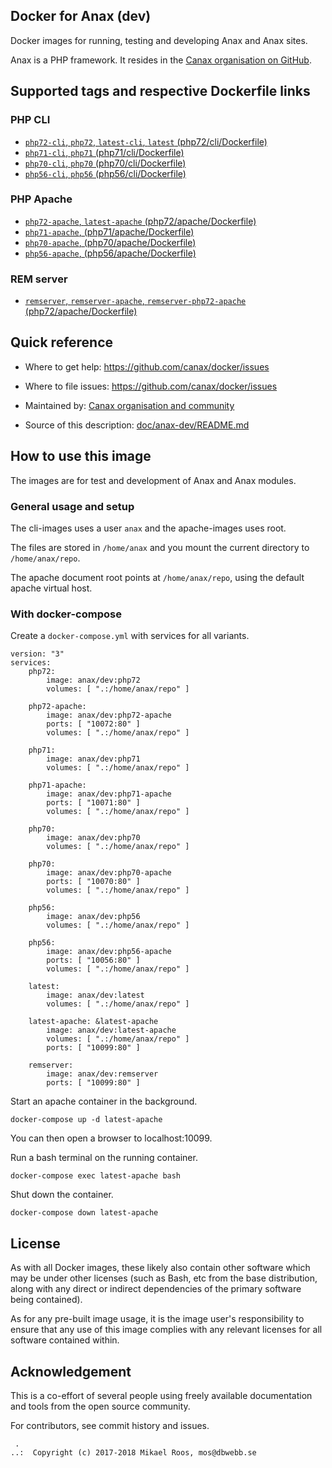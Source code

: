 Docker for Anax (dev)
-------------------

Docker images for running, testing and developing Anax and Anax sites.

Anax is a PHP framework. It resides in the [Canax organisation on GitHub](https://github.com/canax).



Supported tags and respective Dockerfile links
-------------------



### PHP CLI

* [`php72-cli`, `php72`, `latest-cli`, `latest` (php72/cli/Dockerfile)](https://github.com/canax/docker/blob/master/php72/cli/Dockerfile)
* [`php71-cli`, `php71` (php71/cli/Dockerfile)](https://github.com/canax/docker/blob/master/php71/cli/Dockerfile)
* [`php70-cli`, `php70` (php70/cli/Dockerfile)](https://github.com/canax/docker/blob/master/php70/cli/Dockerfile)
* [`php56-cli`, `php56` (php56/cli/Dockerfile)](https://github.com/canax/docker/blob/master/php56/cli/Dockerfile)



### PHP Apache

* [`php72-apache`, `latest-apache` (php72/apache/Dockerfile)](https://github.com/canax/docker/blob/master/php72/apache/Dockerfile)
* [`php71-apache`, (php71/apache/Dockerfile)](https://github.com/canax/docker/blob/master/php71/apache/Dockerfile)
* [`php70-apache`, (php70/apache/Dockerfile)](https://github.com/canax/docker/blob/master/php70/apache/Dockerfile)
* [`php56-apache`, (php56/apache/Dockerfile)](https://github.com/canax/docker/blob/master/php56/apache/Dockerfile)



### REM server

* [`remserver`, `remserver-apache`, `remserver-php72-apache` (php72/apache/Dockerfile)](https://github.com/canax/docker/blob/master/php72/apache/Dockerfile-clone-repo-make-install)



Quick reference
-------------------

* Where to get help:
    https://github.com/canax/docker/issues

* Where to file issues:
    https://github.com/canax/docker/issues

* Maintained by:
    [Canax organisation and community](https://github.com/canax/docker/issues)

* Source of this description:
    [doc/anax-dev/README.md](https://github.com/canax/docker/blob/master/doc/anax-dev/README.md)



How to use this image
-------------------

The images are for test and development of Anax and Anax modules.



### General usage and setup

The cli-images uses a user `anax` and the apache-images uses root.

The files are stored in `/home/anax` and you mount the current directory to `/home/anax/repo`.

The apache document root points at `/home/anax/repo`, using the default apache virtual host.



### With docker-compose

Create a `docker-compose.yml` with services for all variants.

```text
version: "3"
services:
    php72:
        image: anax/dev:php72
        volumes: [ ".:/home/anax/repo" ]

    php72-apache:
        image: anax/dev:php72-apache
        ports: [ "10072:80" ]
        volumes: [ ".:/home/anax/repo" ]

    php71:
        image: anax/dev:php71
        volumes: [ ".:/home/anax/repo" ]

    php71-apache: 
        image: anax/dev:php71-apache
        ports: [ "10071:80" ]
        volumes: [ ".:/home/anax/repo" ]

    php70:
        image: anax/dev:php70
        volumes: [ ".:/home/anax/repo" ]

    php70:
        image: anax/dev:php70-apache
        ports: [ "10070:80" ]
        volumes: [ ".:/home/anax/repo" ]

    php56:
        image: anax/dev:php56
        volumes: [ ".:/home/anax/repo" ]

    php56:
        image: anax/dev:php56-apache
        ports: [ "10056:80" ]
        volumes: [ ".:/home/anax/repo" ]

    latest:
        image: anax/dev:latest
        volumes: [ ".:/home/anax/repo" ]

    latest-apache: &latest-apache
        image: anax/dev:latest-apache
        volumes: [ ".:/home/anax/repo" ]
        ports: [ "10099:80" ]

    remserver:
        image: anax/dev:remserver
        ports: [ "10099:80" ]
```

Start an apache container in the background.

```text
docker-compose up -d latest-apache
```

You can then open a browser to localhost:10099.

Run a bash terminal on the running container.

```text
docker-compose exec latest-apache bash
```

Shut down the container.

```text
docker-compose down latest-apache
```



License
-------------------

As with all Docker images, these likely also contain other software which may be under other licenses (such as Bash, etc from the base distribution, along with any direct or indirect dependencies of the primary software being contained).

As for any pre-built image usage, it is the image user's responsibility to ensure that any use of this image complies with any relevant licenses for all software contained within.



Acknowledgement
-------------------

This is a co-effort of several people using freely available documentation and tools from the open source community.

For contributors, see commit history and issues.




```
 .
..:  Copyright (c) 2017-2018 Mikael Roos, mos@dbwebb.se
```
